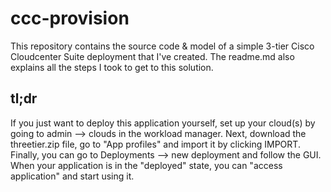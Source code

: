 # ccc-provision

This repository contains the source code & model of a simple 3-tier Cisco Cloudcenter Suite deployment that I've created. The readme.md also explains all the steps I took to get to this solution.

## tl;dr

If you just want to deploy this application yourself, set up your cloud(s) by going to admin --> clouds in the workload manager. Next, download the threetier.zip file, go to "App profiles" and import it by clicking IMPORT. Finally, you can go to Deployments --> new deployment and follow the GUI. When your application is in the "deployed" state, you can "access application" and start using it.

